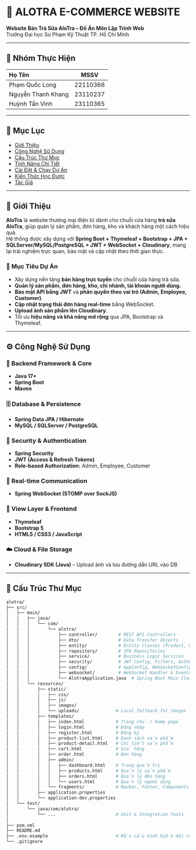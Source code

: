 # 🧋 ALOTRA E-COMMERCE WEBSITE  
**Website Bán Trà Sữa AloTra – Đồ Án Môn Lập Trình Web**  
Trường Đại học Sư Phạm Kỹ Thuật TP. Hồ Chí Minh  

---

## 👥 Nhóm Thực Hiện

| Họ Tên | MSSV |
|:-------|:------:|
| Phạm Quốc Long | 22110366 |
| Nguyễn Thanh Khang | 23110237 |
| Huỳnh Tấn Vinh | 23110365 |

---

## 📘 Mục Lục
- [Giới Thiệu](#-giới-thiệu)
- [Công Nghệ Sử Dụng](#-công-nghệ-sử-dụng)
- [Cấu Trúc Thư Mục](#-cấu-trúc-thư-mục)
- [Tính Năng Chi Tiết](#-tính-năng-chi-tiết)
- [Cài Đặt & Chạy Dự Án](#-cài-đặt--chạy-dự-án)
- [Kiến Thức Học Được](#-kiến-thức-học-được)
- [Tác Giả](#-tác-giả)

---

## 📖 Giới Thiệu

**AloTra** là website thương mại điện tử dành cho chuỗi cửa hàng **trà sữa AloTra**, giúp quản lý sản phẩm, đơn hàng, kho và khách hàng một cách hiệu quả.  
Hệ thống được xây dựng với **Spring Boot + Thymeleaf + Bootstrap + JPA + SQLServer/MySQL/PostgreSQL + JWT + WebSocket + Cloudinary**, mang lại trải nghiệm trực quan, bảo mật và cập nhật theo thời gian thực.

### 🎯 Mục Tiêu Dự Án
- Xây dựng nền tảng **bán hàng trực tuyến** cho chuỗi cửa hàng trà sữa.  
- **Quản lý sản phẩm, đơn hàng, kho, chi nhánh, tài khoản người dùng.**  
- **Bảo mật API bằng JWT** và **phân quyền theo vai trò (Admin, Employee, Customer)**.  
- **Cập nhật trạng thái đơn hàng real-time** bằng WebSocket.  
- **Upload ảnh sản phẩm lên Cloudinary**.  
- Tối ưu **hiệu năng và khả năng mở rộng** qua JPA, Bootstrap và Thymeleaf.

---

## ⚙️ Công Nghệ Sử Dụng

### 🔧 Backend Framework & Core
- **Java 17+**
- **Spring Boot**
- **Maven**

### 🗄️ Database & Persistence
- **Spring Data JPA / Hibernate**
- **MySQL / SQLServer / PostgreSQL**

### 🔐 Security & Authentication
- **Spring Security**
- **JWT (Access & Refresh Tokens)**
- **Role-based Authorization:** Admin, Employee, Customer

### 💬 Real-time Communication
- **Spring WebSocket (STOMP over SockJS)**

### 🎨 View Layer & Frontend
- **Thymeleaf**
- **Bootstrap 5**
- **HTML5 / CSS3 / JavaScript**

### ☁️ Cloud & File Storage
- **Cloudinary SDK (Java)** – Upload ảnh và lưu đường dẫn URL vào DB

---

## 🧩 Cấu Trúc Thư Mục

```bash
alotra/
├── src/
│   ├── main/
│   │   ├── java/
│   │   │   └── com/
│   │   │       └── alotra/
│   │   │           ├── controller/        # REST API Controllers
│   │   │           ├── dto/               # Data Transfer Objects
│   │   │           ├── entity/            # Entity Classes (Product, Order, User, etc.)
│   │   │           ├── repository/        # JPA Repositories
│   │   │           ├── service/           # Business Logic Services
│   │   │           ├── security/          # JWT Config, Filters, Authentication
│   │   │           ├── config/            # AppConfig, WebSocketConfig, CORS, etc.
│   │   │           ├── websocket/         # WebSocket Handler & Events
│   │   │           └── AlotraApplication.java  # Spring Boot Main Class
│   │   └── resources/
│   │       ├── static/
│   │       │   ├── css/
│   │       │   ├── js/
│   │       │   ├── images/
│   │       │   └── uploads/              # Local fallback for images
│   │       ├── templates/
│   │       │   ├── index.html            # Trang chủ / Home page
│   │       │   ├── login.html            # Đăng nhập
│   │       │   ├── register.html         # Đăng ký
│   │       │   ├── product-list.html     # Danh sách sản phẩm
│   │       │   ├── product-detail.html   # Chi tiết sản phẩm
│   │       │   ├── cart.html             # Giỏ hàng
│   │       │   ├── order.html            # Đơn hàng
│   │       │   ├── admin/
│   │       │   │   ├── dashboard.html    # Trang quản trị
│   │       │   │   ├── products.html     # Quản lý sản phẩm
│   │       │   │   ├── orders.html       # Quản lý đơn hàng
│   │       │   │   └── users.html        # Quản lý người dùng
│   │       │   └── fragments/            # Navbar, Footer, Components
│   │       ├── application.properties
│   │       └── application-dev.properties
│   └── test/
│       └── java/com/alotra/
│           └── ...                       # Unit & Integration Tests
│
├── pom.xml
├── README.md
├── .env.example                          # Mẫu cấu hình biến môi trường
└── .gitignore

